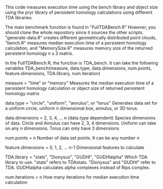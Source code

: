 This code measures execution time using the bench library and object size using the pryr library of persistent homology calculations using different TDA libraries. 

The main benchmark function is found in "FullTDABench.R" However, you should clone the whole repository since it sources the other scripts. "generate-data.R" creates different geometrically distributed point clouds, "bench.R" measures median execution time of a persistent homology calculation, and "MemorySize.R" measures memory size of the returned persistent homology n x 3 matrix. 

In the FullTDABench.R, the function is TDA_bench. It can take the following variables
TDA_bench(measure, data.type, data.dimensions, num.points,
          feature.dimensions, TDA.library, num.iteration)

measure = "time" or "memory"
Measures the median execution time of a persistent homology
calculation or object size of returned persistent homology
matrix

data.type = "circle", "uniform", "annulus", or "torus"
Generates data set for a uniform circle, uniform n dimensional box,
annulus, or 3D torus. 

data.dimensions = 2, 3, 4, ... n (data.type dependent)
Species dimensions of data. Circle and Annulus can have 2, 3, 4
dimensions. Uniform can take on any n dimensions. Torus can only
have 3 dimensions

num.points = n
Number of data set points. It can be any number n

feature.dimensions = 0, 1, 2, ... n-1
Dimensional features to calculate

TDA.library = "stats", "Dionysus", "GUDHI", "GUDHIalpha"
Which TDA library to use. "stats" refers to TDAstats. 
"Dionysus" and "GUDHI" refer to TDA. GUDHIalpha calculates
alpha complexes instead of Rips complex. 

num.iterations = n
How many iterations for median execution time calculation